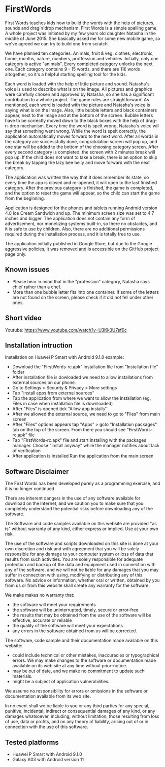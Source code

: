# FirstWords
First Words teaches kids how to build the words with the help of pictures, sounds and drag'n'drop mechanism. First Words is a simple spelling game. A whole project was initiated by my few years old daughter Natasha in the middle of June 2015. She basically asked me for some new mobile game, so we've agreed we can try to build one from scratch.

We have planned ten categories. Animals, fruit & veg, clothes, electronic, home, months, nature, numbers, proffession and vehicles. Initially, only one category is active "animals". Every completed category unlocks the next one. Each category contains 9 - 15 words, and there are 116 words altogether, so it's a helpful starting spelling tool for the kids.

Each word is loaded with the help of little picture and sound. Natasha's voice is used to describe what is on the image. All pictures and graphics were carefully chosen and approved by Natasha, so she has a significant contribution to a whole project. The game rules are straightforward. As mentioned, each word is loaded with the picture and Natasha's voice is saying what is on the image. Also, little bubble letters and black containers appear, next to the image and at the bottom of the screen. Bubble letters have to be correctly moved down to the black boxes with the help of drag-n-drop mechanism. Every time the word is spelt wrong, Natasha's voice will say that something went wrong. While the word is spelt correctly, the application automatically moves forward to the next word. After all words in the category are successfully done, congratulation screen will pop up, and one star will be added to the bottom of the choosing category screen. After every second category is completed, the screen with 2 minutes break will pop up. If the child does not want to take a break, there is an option to skip the break by tapping the lazy bee belly and move forward with the next category.

The application was written the way that it does remember its state, so every time the app is closed and re-opened, it will open to the last finished category. After the previous category is finished, the game is completed, and the option to reset the game will appear, so the child can start the game from the beginning.

Application is designed for the phones and tablets running Android version 4.0 Ice Cream Sandwich and up. The minimum screen size was set to 4.7 inches and bigger. The application does not contain any form of advertisement, nor monetizing systems built-in, so there no obstacles, and it is safe to use by children. Also, there are no additional permissions required during the installation process, and it is totally free to use.

The application initially published in Google Store, but due to the Google aggressive policies, it was removed and is accessible on the GitHub project page only.

Known issues
------------
  - Please bear in mind that in the "profession" category, Natasha says chief rather than a chef.
  - More than one bubble letter fits into one container. If some of the letters are not found on the screen, please check if it did not fell under other ones. 


Short video
-----------

Youtube: https://www.youtube.com/watch?v=U3Kk3U7sf6c

Installation intruction
------------------------
Installation on Huawei P Smart with Android 9.1.0 example: 

  - Download the "FirstWords-rc.apk" installation file from "Installation file" folder
  - After installation file is dowloaded we need to allow installations from external sources on our phone.
  - Go to Settings > Security & Privacy > More settings
  - Tap "Install apps from external sources"
  - Tap the application from where we want to allow the installation (eg. Files in case when installation file is downloaded)
  - After "Files" is opened tick "Allow app installs"
  - After we allowed the external source, we need to go to "Files" from main screen
  - After "Files" options appears tap "Apps" > goto "Installation packages" tab on the top of the screen. From there you should see "FirstWords-rc.apk" file
  - Tap "FirstWords-rc.apk" file and start installing with the packages manager. Choose "install anyway" while the manager notifies about lack of verification
  - After application is installed Run the application from the main screen
  
Software Disclaimer
-------------------
The First Words has been developed purely as a programming exercise, and it is no longer continued

There are inherent dangers in the use of any software available for download on the Internet, and we caution you to make sure that you completely understand the potential risks before downloading any of the software.

The Software and code samples available on this website are provided "as is" without warranty of any kind, either express or implied. Use at your own risk.

The use of the software and scripts downloaded on this site is done at your own discretion and risk and with agreement that you will be solely responsible for any damage to your computer system or loss of data that results from such activities. You are solely responsible for adequate protection and backup of the data and equipment used in connection with any of the software, and we will not be liable for any damages that you may suffer in connection with using, modifying or distributing any of this software. No advice or information, whether oral or written, obtained by you from us or from this website shall create any warranty for the software.

We make makes no warranty that:

  - the software will meet your requirements
  - the software will be uninterrupted, timely, secure or error-free
  - the results that may be obtained from the use of the software will be effective, accurate or reliable
  - the quality of the software will meet your expectations
  - any errors in the software obtained from us will be corrected.
  
The software, code sample and their documentation made available on this website:

  - could include technical or other mistakes, inaccuracies or typographical errors. We may make changes to the software or documentation made available on its web site at any time without prior-notice.
  - may be out of date, and we make no commitment to update such materials.
  - might be a subject of application vulnerabilities.
  
We assume no responsibility for errors or omissions in the software or documentation available from its web site.

In no event shall we be liable to you or any third parties for any special, punitive, incidental, indirect or consequential damages of any kind, or any damages whatsoever, including, without limitation, those resulting from loss of use, data or profits, and on any theory of liability, arising out of or in connection with the use of this software.

## Tested platforms

- Huawei P Smart with Android 9.1.0
- Galaxy A03 with Android version 11


